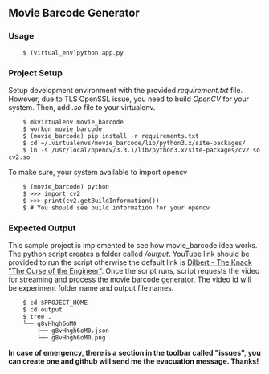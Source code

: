## Movie Barcode Generator

### Usage

        $ (virtual_env)python app.py
        
### Project Setup

Setup development environment with the provided *requirement.txt* file. However, due to TLS OpenSSL issue, you need to 
build *OpenCV* for your system. Then, add *.so* file to your virtualenv.


        $ mkvirtualenv movie_barcode
        $ workon movie_barcode
        $ (movie_barcode) pip install -r requirements.txt
        $ cd ~/.virtualenvs/movie_barcode/lib/python3.x/site-packages/
        $ ln -s /usr/local/opencv/3.3.1/lib/python3.x/site-packages/cv2.so cv2.so

To make sure, your system available to import opencv

        $ (movie_barcode) python
        $ >>> import cv2
        $ >>> print(cv2.getBuildInformation())
        $ # You should see build information for your opencv
        
        
### Expected Output

This sample project is implemented to see how movie_barcode idea works. The python script creates a folder called 
*/output*. YouTube link should be provided to run the script otherwise the default link is 
[Dilbert - The Knack "The Curse of the Engineer"](https://www.youtube.com/watch?v=g8vHhgh6oM0). Once the script runs, 
script requests the video for streaming and process the movie barcode generator. The video id will be 
experiment folder name and output file names.


        $ cd $PROJECT_HOME
        $ cd output
        $ tree .
        └── g8vHhgh6oM0
            ├── g8vHhgh6oM0.json
            └── g8vHhgh6oM0.png



**In case of emergency, there is a section in the toolbar called "issues", you can create one and github will 
send me the evacuation message. Thanks!**